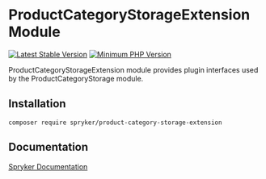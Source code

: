 # ProductCategoryStorageExtension Module
[![Latest Stable Version](https://poser.pugx.org/spryker/product-category-storage-extension/v/stable.svg)](https://packagist.org/packages/spryker/product-category-storage-extension)
[![Minimum PHP Version](https://img.shields.io/badge/php-%3E%3D%208.3-8892BF.svg)](https://php.net/)

ProductCategoryStorageExtension module provides plugin interfaces used by the ProductCategoryStorage module.

## Installation

```
composer require spryker/product-category-storage-extension
```

## Documentation

[Spryker Documentation](https://docs.spryker.com)
